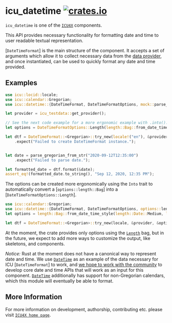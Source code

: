 # icu_datetime [![crates.io](https://img.shields.io/crates/v/icu_datetime)](https://crates.io/crates/icu_datetime)

`icu_datetime` is one of the [`ICU4X`] components.

This API provides necessary functionality for formatting date and time to user readable textual representation.

[`DateTimeFormat`] is the main structure of the component. It accepts a set of arguments which
allow it to collect necessary data from the [data provider], and once instantiated, can be
used to quickly format any date and time provided.

## Examples

```rust
use icu::locid::locale;
use icu::calendar::Gregorian;
use icu::datetime::{DateTimeFormat, DateTimeFormatOptions, mock::parse_gregorian_from_str, options::length};

let provider = icu_testdata::get_provider();

// See the next code example for a more ergonomic example with .into().
let options = DateTimeFormatOptions::Length(length::Bag::from_date_time_style(length::Date::Medium, length::Time::Short));

let dtf = DateTimeFormat::<Gregorian>::try_new(locale!("en"), &provider, &options)
    .expect("Failed to create DateTimeFormat instance.");


let date = parse_gregorian_from_str("2020-09-12T12:35:00")
    .expect("Failed to parse date.");

let formatted_date = dtf.format(&date);
assert_eq!(formatted_date.to_string(), "Sep 12, 2020, 12:35 PM");
```

The options can be created more ergonomically using the `Into` trait to automatically
convert a [`options::length::Bag`] into a [`DateTimeFormatOptions::Length`].

```rust
use icu::calendar::Gregorian;
use icu::datetime::{DateTimeFormat, DateTimeFormatOptions, options::length};
let options = length::Bag::from_date_time_style(length::Date::Medium, length::Time::Short).into();

let dtf = DateTimeFormat::<Gregorian>::try_new(locale, &provider, &options);
```

At the moment, the crate provides only options using the [`Length`] bag, but in the future,
we expect to add more ways to customize the output, like skeletons, and components.

*Notice:* Rust at the moment does not have a canonical way to represent date and time. We use
[`DateTime`] as an example of the data necessary for ICU [`DateTimeFormat`] to work, and
[we hope to work with the community](https://github.com/unicode-org/icu4x/blob/main/docs/research/datetime.md)
to develop core date and time APIs that will work as an input for this component. [`DateTime`] additionally
has support for non-Gregorian calendars, which this module will eventually be able to format.

[data provider]: icu_provider
[`ICU4X`]: ../icu/index.html
[`Length`]: options::length
[`DateTime`]: icu_calendar::DateTime

## More Information

For more information on development, authorship, contributing etc. please visit [`ICU4X home page`](https://github.com/unicode-org/icu4x).

